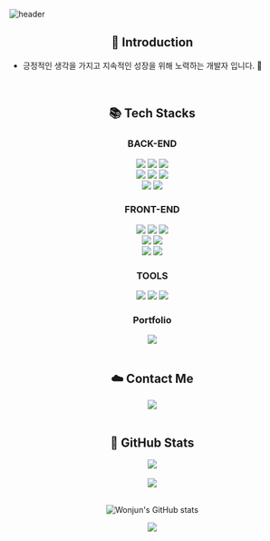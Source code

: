 ![header](https://capsule-render.vercel.app/api?type=waving&color=auto&height=240&section=header&text=Wonjun%20Seo&fontSize=50&animation=fadeIn&fontAlignY=38&descAlignY=51&descAlign=62)


<!-- [![GitHub Streak](https://streak-stats.demolab.com/?user=WonjunS&theme=dark)](https://git.io/streak-stats) -->

<div align=center><h2>💎 Introduction</h2></div>

<div align=left>
  <ul>
    <li>긍정적인 생각을 가지고 지속적인 성장을 위해 노력하는 개발자 입니다. 🌳</li>
  </ul>  
</div>

<br>

<div align=center><h2>📚 Tech Stacks</h2></div>

<div align=center> 

  <h3>BACK-END</h3>
  <img src="https://img.shields.io/badge/java-007396?style=for-the-badge&logo=java&logoColor=white">
  <img src="https://img.shields.io/badge/oracle-F80000?style=for-the-badge&logo=oracle&logoColor=white">
  <img src="https://img.shields.io/badge/gradle-02303A?style=for-the-badge&logo=gradle&logoColor=white">  

  <br>
  
  <img src="https://img.shields.io/badge/spring-6DB33F?style=for-the-badge&logo=spring&logoColor=white">
  <img src="https://img.shields.io/badge/spring%20boot-6DB33F?style=for-the-badge&logo=springboot&logoColor=white"> 
  <img src="https://img.shields.io/badge/spring%20security-6DB33F?style=for-the-badge&logo=springsecurity&logoColor=white">

  <br>
  
  <img src="https://img.shields.io/badge/thymeleaf-005F0F?style=for-the-badge&logo=thymeleaf&logoColor=white">
  <img src="https://img.shields.io/badge/google%20cloud%20storage-4285F4?style=for-the-badge&logo=googlecloud&logoColor=white">  
  
  <br>
  
  <h3>FRONT-END</h3>
  <img src="https://img.shields.io/badge/html5-E34F26?style=for-the-badge&logo=html5&logoColor=white"> 
  <img src="https://img.shields.io/badge/css-1572B6?style=for-the-badge&logo=css3&logoColor=white">
  <img src="https://img.shields.io/badge/javascript-F7DF1E?style=for-the-badge&logo=javascript&logoColor=black"> 
  
  <br>
  
  <img src="https://img.shields.io/badge/jquery-0769AD?style=for-the-badge&logo=jquery&logoColor=white"> 
  <img src="https://img.shields.io/badge/axios-000000?style=for-the-badge&logo=axios&logoColor=white">

  <br>
  
  <img src="https://img.shields.io/badge/bootstrap-7952B3?style=for-the-badge&logo=bootstrap&logoColor=white">
  <img src="https://img.shields.io/badge/chart.js-FF6384?style=for-the-badge&logo=chartdotjs&logoColor=white">
  
  <br>

  <h3>TOOLS</h3>
  <img src="https://img.shields.io/badge/github-181717?style=for-the-badge&logo=github&logoColor=white">
  <img src="https://img.shields.io/badge/git-F05032?style=for-the-badge&logo=git&logoColor=white">
  <img src="https://img.shields.io/badge/eclipse-2C2255?style=for-the-badge&logo=eclipse&logoColor=white">

  <br>

  <h3>Portfolio</h3>
  <a href="https://velog.io/@seowj0710"><img src="https://img.shields.io/badge/Tech blog-20C997?style=flat-square&logo=Velog&&logoColor=white"/></a>

</div>

<br>

<div align=center><h2>☁️ Contact Me</h2></div>

<div align=center>
  <a href="mailto:seowj0710@gmail.com">
    <img src="https://img.shields.io/badge/gmail-EA4335?style=for-the-badge&logo=gmail&logoColor=white">
  </a>
</div>

<br>

<div align=center><h2>📜 GitHub Stats</h2></div>

<div align=center>
  <div>
    <a href="https://hits.seeyoufarm.com"><img src="https://hits.seeyoufarm.com/api/count/incr/badge.svg?url=https%3A%2F%2Fgithub.com%2FWonjunS&count_bg=%23555555&title_bg=%23555555&icon=github.svg&icon_color=%23E7E7E7&title=GitHub&edge_flat=false"/></a>
  </div>
  
  <br>

  <div>
    <img src="https://github-readme-stats.vercel.app/api/top-langs/?username=WonjunS&layout=compact">
  </div>
  
  <br>

  ![Wonjun's GitHub stats](https://github-readme-stats.vercel.app/api?username=WonjunS&show_icons=true&theme=radical)

  <div>
    <img src="https://mazassumnida.wtf/api/v2/generate_badge?boj=seowj0710">
  </div>
</div>

